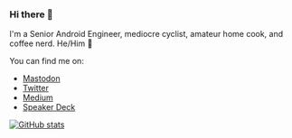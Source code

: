 ### Hi there 👋

I'm a Senior Android Engineer, mediocre cyclist, amateur home cook, and coffee nerd. He/Him 🌱

You can find me on:

- <a rel="me" href="https://androiddev.social/@adam">Mastodon</a>
- <a rel="me" href="https://twitter.com/oheyadam">Twitter</a>
- <a rel="me" href="https://oheyadam.medium.com">Medium</a>
- <a rel="me" href="https://speakerdeck.com/oheyadam">Speaker Deck</a>

[![GitHub stats](https://github-readme-stats.vercel.app/api?username=oheyadam)](https://github.com/anuraghazra/github-readme-stats)
